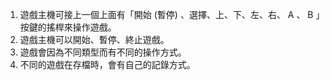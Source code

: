 
1. 遊戲主機可接上一個上面有「開始 (暫停) 、選擇、上、下、左、右、 A 、 B 」按鍵的搖桿來操作遊戲。
1. 遊戲主機可以開始、暫停、終止遊戲。
1. 遊戲會因為不同類型而有不同的操作方式。
1. 不同的遊戲在存檔時，會有自己的記錄方式。
